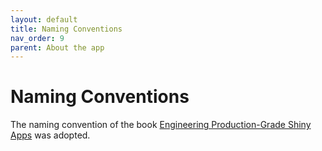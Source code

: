 ```yaml
---
layout: default
title: Naming Conventions
nav_order: 9
parent: About the app
---
```

# Naming Conventions
The naming convention of the book [Engineering Production-Grade Shiny Apps](https://engineering-shiny.org/structure.html#conventions-matter) was adopted.


